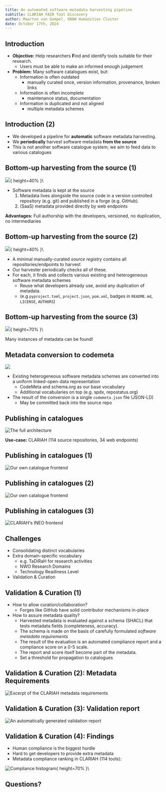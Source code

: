 ```yaml
---
title: An automated software metadata harvesting pipeline 
subtitle: CLARIAH FAIR Tool Discovery
author: Maarten van Gompel, KNAW Humanities Cluster
date: October 17th, 2024
---
```


## Introduction

* **Objective:** Help researchers **F**ind and identify tools suitable for their research.
    * Users must be able to make an informed enough judgement
* **Problem:** Many software catalogues exist, but:
    * Information is often outdated
        * manually curated once, version information, provenance, broken links
    * Information is often incomplete
        * maintenance status, documentation
    * Information is duplicated and not aligned
        * multiple metadata schemes

## Introduction (2)

* We developed a pipeline for **automatic** software metadata harvesting.
* We **periodically** harvest software metadata **from the source**
* This is not another software catalogue system; we aim to feed data to
  various catalogues

## Bottom-up harvesting from the source (1)

![](archslide1.png){ height=40% }\

* Software metadata is kept at the source
    1. Metadata lives alongside the source code in a version controlled repository (e.g. git) and published in a forge (e.g. GitHub).
    2. (SaaS) metadata provided directly by web endpoints

**Advantages:** Full authorship with the developers, versioned, no duplication, no intermediaries

## Bottom-up harvesting from the source (2)

![](archslide2.png){ height=40% }\

* A minimal manually-curated *source registry* contains all repositories/endpoints to harvest
* Our harvester periodically checks all of these.
* For each, it finds and collects various existing and heterogeneous software metadata schemes
    * Reuse what developers already use, avoid any duplication of metadata.
    * (e.g `pyproject.toml`, `project.json`, `pom.xml`, badges in `README.md`, `LICENSE`, `AUTHORS`)

## Bottom-up harvesting from the source (3)

![](screenshot_metadata.png){ height=70% }\

Many instances of metadata can be found!

## Metadata conversion to codemeta

![](archslide3.png)

* Existing heterogeneous software metadata schemes are converted into a uniform linked-open-data representation
    * CodeMeta and schema.org as our base vocabulary
    * Additional vocabularies on top (e.g. spdx, repostatus.org)
* The result of the conversion is a single `codemeta.json` file (JSON-LD)
    * May be committed back into the source repo

## Publishing in catalogues

![The full architecture](architecture.png)

**Use-case:** CLARIAH (114 source repositories, 34 web endpoints)

## Publishing in catalogues (1)

![Our own catalogue frontend](screenshot.png)

## Publishing in catalogues (2)

![Our own catalogue frontend](screenshot2.png)

## Publishing in catalogues (3)

![CLARIAH's INEO frontend](screenshot3.png)

## Challenges

* Consolidating distinct vocabularies
* Extra domain-specific vocabulary
    * e.g. TaDiRaH for research activities
    * NWO Research Domains
    * Technology Readiness Level 
* Validation & Curation

## Validation & Curation (1)

* How to allow curation/collaboration?
    * Forges like GitHub have solid contributor mechanisms in-place
* How to assure metadata quality?
    * Harvested metadata is evaluated against a schema (SHACL) that tests
      metadata fields (completeness, accuracy).
    * The schema is made on the basis of carefully formulated
      *software metadata requirements*
    * The result of the evaluation is an automated compliance report
      and a compliance score on a 0-5 scale.
    * The report and score itself become part of the metadata.
    * Set a threshold for propagation to catalogues

## Validation & Curation (2): Metadata Requirements

![Excerpt of the CLARIAH metadata requirements](screenshot_requirements.png)

## Validation & Curation (3): Validation report 

![An automatically generated validation report](screenshot_report.png)

## Validation & Curation (4): Findings

* Human compliance is the biggest hurdle
* Hard to get developers to provide extra metadata
* Metadata compliance ranking in CLARIAH (114 tools): 

![Compliance histogram](compliance.png){ height=70% }\

## Questions?

